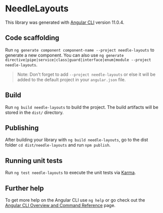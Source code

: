 # NeedleLayouts

This library was generated with [Angular CLI](https://github.com/angular/angular-cli) version 11.0.4.

## Code scaffolding

Run `ng generate component component-name --project needle-layouts` to generate a new component. You can also use `ng generate directive|pipe|service|class|guard|interface|enum|module --project needle-layouts`.
> Note: Don't forget to add `--project needle-layouts` or else it will be added to the default project in your `angular.json` file. 

## Build

Run `ng build needle-layouts` to build the project. The build artifacts will be stored in the `dist/` directory.

## Publishing

After building your library with `ng build needle-layouts`, go to the dist folder `cd dist/needle-layouts` and run `npm publish`.

## Running unit tests

Run `ng test needle-layouts` to execute the unit tests via [Karma](https://karma-runner.github.io).

## Further help

To get more help on the Angular CLI use `ng help` or go check out the [Angular CLI Overview and Command Reference](https://angular.io/cli) page.

